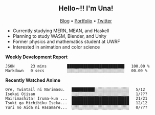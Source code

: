 <h2 align="center">
  Hello~!! I'm Una!
</h2>

<p align="center">
  <a href="https://anarchy.website/">Blog</a> &bull;
  <a href="https://una-ada.github.io/">Portfolio</a> &bull;
  <a href="https://twitter.com/xn__z7x">Twitter</a>
</p>

- Currently studying MERN, MEAN, and Haskell
- Planning to study WASM, Blender, and Unity
- Former physics and mathematics student at UWRF
- Interested in animation and color science

**Weekly Development Report**

<!--START_SECTION:waka-->

```text
JSON       23 mins         █████████████████████████   100.00 %
Markdown   0 secs          ░░░░░░░░░░░░░░░░░░░░░░░░░   00.00 %
```

<!--END_SECTION:waka-->

**Recently Watched Anime**

<!-- RECENT-ANIME:START -->

    Ore, Twintail ni Narimasu.   ██████████░░░░░░░░░░░░░░░   5/12
    Isekai Ojisan                ░░░░░░░░░░░░░░░░░░░░░░░░░   1/???
    Mairimashita! Iruma-kun ...  █████████████████████████   21/21
    Tsuki ga Michibiku Iseka...  █████████████████████████   12/12
    Yuri no Aida ni Hasamare...  ░░░░░░░░░░░░░░░░░░░░░░░░░   0/???
<!-- RECENT-ANIME:END -->
